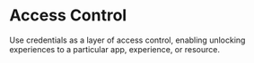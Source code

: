 # Access Control

Use credentials as a layer of access control, enabling unlocking experiences to a particular app, experience, or resource.


